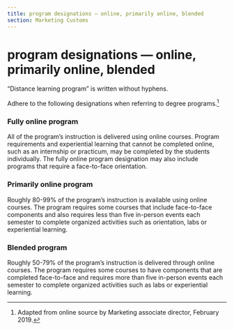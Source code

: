 ```yaml
---
title: program designations — online, primarily online, blended
section: Marketing Customs
---
```

# program designations — online, primarily online, blended

“Distance learning program” is written without hyphens.

Adhere to the following designations when referring to degree programs.[^81]

### Fully online program
All of the program’s instruction is delivered using online courses. Program requirements and experiential learning that cannot be completed online, such as an internship or practicum, may be completed by the students individually. The fully online program designation may also include programs that require a face-to-face orientation.

### Primarily online program
Roughly 80-99% of the program’s instruction is available using online courses. The program requires some courses that include face-to-face components and also requires less than five in-person events each semester to complete organized activities such as orientation, labs or experiential learning.

### Blended program
Roughly 50-79% of the program’s instruction is delivered through online courses. The program requires some courses to have components that are completed face-to-face and requires more than five in-person events each semester to complete organized activities such as labs or experiential learning.

[^81]: Adapted from online source by Marketing associate director, February 2019.
